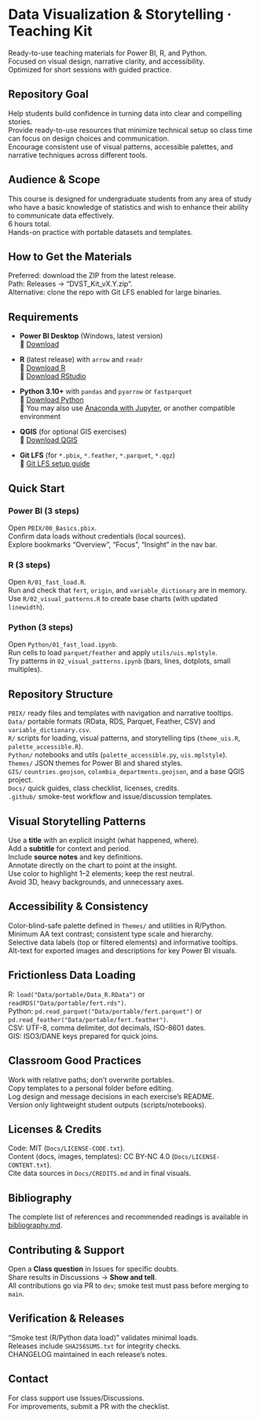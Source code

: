 # Data Visualization & Storytelling · Teaching Kit

Ready-to-use teaching materials for Power BI, R, and Python.  
Focused on visual design, narrative clarity, and accessibility.  
Optimized for short sessions with guided practice.

## Repository Goal
Help students build confidence in turning data into clear and compelling stories.  
Provide ready-to-use resources that minimize technical setup so class time can focus on design choices and communication.  
Encourage consistent use of visual patterns, accessible palettes, and narrative techniques across different tools.  

## Audience & Scope
This course is designed for undergraduate students from any area of study who have a basic knowledge of statistics and wish to enhance their ability to communicate data effectively.  
6 hours total.  
Hands-on practice with portable datasets and templates.  


## How to Get the Materials
Preferred: download the ZIP from the latest release.  
Path: Releases → “DVST_Kit_vX.Y.zip”.  
Alternative: clone the repo with Git LFS enabled for large binaries.

## Requirements

- **Power BI Desktop** (Windows, latest version)  
  🔗 <a href="https://www.microsoft.com/en-us/download/details.aspx?id=58494" target="_blank">Download</a>  

- **R** (latest release) with `arrow` and `readr`  
  🔗 <a href="https://cloud.r-project.org/" target="_blank">Download R</a>  
  🔗 <a href="https://posit.co/download/rstudio-desktop/" target="_blank">Download RStudio</a>  

- **Python 3.10+** with `pandas` and `pyarrow` or `fastparquet`  
  🔗 <a href="https://www.python.org/downloads/" target="_blank">Download Python</a>  
  🔗 You may also use <a href="https://www.anaconda.com/download" target="_blank">Anaconda with Jupyter</a>, or another compatible environment  

- **QGIS** (for optional GIS exercises)  
  🔗 <a href="https://qgis.org/download/" target="_blank">Download QGIS</a>  

- **Git LFS** (for `*.pbix`, `*.feather`, `*.parquet`, `*.qgz`)  
  🔗 <a href="https://git-lfs.com/" target="_blank">Git LFS setup guide</a>  

## Quick Start

### Power BI (3 steps)
Open `PBIX/00_Basics.pbix`.  
Confirm data loads without credentials (local sources).  
Explore bookmarks “Overview”, “Focus”, “Insight” in the nav bar.

### R (3 steps)
Open `R/01_fast_load.R`.  
Run and check that `fert`, `origin`, and `variable_dictionary` are in memory.  
Use `R/02_visual_patterns.R` to create base charts (with updated `linewidth`).

### Python (3 steps)
Open `Python/01_fast_load.ipynb`.  
Run cells to load `parquet/feather` and apply `utils/uis.mplstyle`.  
Try patterns in `02_visual_patterns.ipynb` (bars, lines, dotplots, small multiples).

## Repository Structure
`PBIX/` ready files and templates with navigation and narrative tooltips.  
`Data/` portable formats (RData, RDS, Parquet, Feather, CSV) and `variable_dictionary.csv`.  
`R/` scripts for loading, visual patterns, and storytelling tips (`theme_uis.R`, `palette_accessible.R`).  
`Python/` notebooks and utils (`palette_accessible.py`, `uis.mplstyle`).  
`Themes/` JSON themes for Power BI and shared styles.  
`GIS/` `countries.geojson`, `colombia_departments.geojson`, and a base QGIS project.  
`Docs/` quick guides, class checklist, licenses, credits.  
`.github/` smoke-test workflow and issue/discussion templates.

## Visual Storytelling Patterns
Use a **title** with an explicit insight (what happened, where).  
Add a **subtitle** for context and period.  
Include **source notes** and key definitions.  
Annotate directly on the chart to point at the insight.  
Use color to highlight 1–2 elements; keep the rest neutral.  
Avoid 3D, heavy backgrounds, and unnecessary axes.

## Accessibility & Consistency
Color-blind-safe palette defined in `Themes/` and utilities in R/Python.  
Minimum AA text contrast; consistent type scale and hierarchy.  
Selective data labels (top or filtered elements) and informative tooltips.  
Alt-text for exported images and descriptions for key Power BI visuals.

## Frictionless Data Loading
R: `load("Data/portable/Data_R.RData")` or `readRDS("Data/portable/fert.rds")`.  
Python: `pd.read_parquet("Data/portable/fert.parquet")` or `pd.read_feather("Data/portable/fert.feather")`.  
CSV: UTF-8, comma delimiter, dot decimals, ISO-8601 dates.  
GIS: ISO3/DANE keys prepared for quick joins.

## Classroom Good Practices
Work with relative paths; don’t overwrite portables.  
Copy templates to a personal folder before editing.  
Log design and message decisions in each exercise’s README.  
Version only lightweight student outputs (scripts/notebooks).

## Licenses & Credits
Code: MIT (`Docs/LICENSE-CODE.txt`).  
Content (docs, images, templates): CC BY-NC 4.0 (`Docs/LICENSE-CONTENT.txt`).  
Cite data sources in `Docs/CREDITS.md` and in final visuals.

## Bibliography
The complete list of references and recommended readings is available in [bibliography.md](./bibliography.md).

## Contributing & Support
Open a **Class question** in Issues for specific doubts.  
Share results in Discussions → **Show and tell**.  
All contributions go via PR to `dev`; smoke test must pass before merging to `main`.

## Verification & Releases
“Smoke test (R/Python data load)” validates minimal loads.  
Releases include `SHA256SUMS.txt` for integrity checks.  
CHANGELOG maintained in each release’s notes.

## Contact
For class support use Issues/Discussions.  
For improvements, submit a PR with the checklist.
